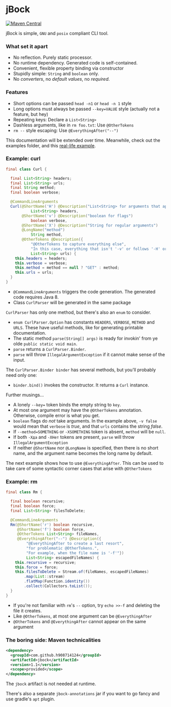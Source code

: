 # jBock

[![Maven Central](https://maven-badges.herokuapp.com/maven-central/com.github.h908714124/jbock/badge.svg)](https://maven-badges.herokuapp.com/maven-central/com.github.h908714124/jbock)

jBock is simple, `GNU` and `posix` compliant CLI tool.

### What set it apart

* No reflection. Purely static processor.
* No runtime dependency. Generated code is self-contained.
* Convenient, flexible property binding via constructor
* Stupidly simple: `String` and `boolean` only. 
* No <em>converters</em>, no <em>default values</em>, no <em>required</em>.

### Features

* Short options can be passed `head -n1` or `head -n 1` style
* Long options must always be passed `--key=VALUE` style (actually not a feature, but hey)
* Repeating keys: Declare a `List<String>`
* Dashless arguments, like in `rm foo.txt`: Use `@OtherTokens`
* `rm --` style escaping: Use `@EverythingAfter("--")`

This documentation will be extended over time. Meanwhile, check out the examples folder, and 
this [real-life example](https://github.com/h908714124/aws-glacier-multipart-upload/blob/master/src/main/java/ich/bins/ArchiveMPU.java).

### Example: curl

````java
final class Curl {

  final List<String> headers;
  final List<String> urls;
  final String method;
  final boolean verbose;

  @CommandLineArguments
  Curl(@ShortName('H') @Description("List<String> for arguments that appear multiple times")
           List<String> headers,
       @ShortName('v') @Description("boolean for flags")
           boolean verbose,
       @ShortName('X') @Description("String for regular arguments")
       @LongName("method") 
           String method,
       @OtherTokens @Description({
           "@OtherTokens to capture everything else",
           "In this case, everything that isn't '-v' or follows '-H' or '-X'"})
           List<String> urls) {
    this.headers = headers;
    this.verbose = verbose;
    this.method = method == null ? "GET" : method;
    this.urls = urls;
  }
}
````

* `@CommandLineArguments` triggers the code generation. The generated code requires Java 8.
* Class `CurlParser` will be generated in the same package

`CurlParser` has only one method, but there's also an `enum` to consider.

* `enum CurlParser.Option` has constants `HEADERS`, `VERBOSE`, `METHOD` and `URLS`.
  These have useful methods, like for generating printable documentation.
* The static method `parse(String[] args)` is ready for invokin' from ye olde `public static void main`.
* `parse` returns a `CurlParser.Binder`.
* `parse` will throw `IllegalArgumentException` if it cannot make sense of the input.

The `CurlParser.Binder binder` has several methods, but you'll probably need only one:

* `binder.bind()` invokes the constructor. It returns a `Curl` instance.

Further musings...

* A lonely `--key=` token binds the empty string to `key`.
* At most one argument may have the `@OtherTokens` annotation. Otherwise, compile error is what you get.
* `boolean` flags do <em>not</em> take arguments. In the example above,
  `-v false` would mean that `verbose` is <em>true</em>, and that `urls` contains the string <em>false</em>.
* If `--method=SOMETHING` or `-XSOMETHING` token is absent, `method` will be `null`.
* If both `-Xда` and `-XНет` tokens are present, `parse` will throw `IllegalArgumentException`
* If neither `@ShortName` nor `@LongName` is specified, then there is no short name,
  and the argument name becomes the long name by default.

The next example shows how to use `@EverythingAfter`.
This can be used to take care of some syntactic corner cases that arise with `@OtherTokens`

### Example: rm

````java
final class Rm {

  final boolean recursive;
  final boolean force;
  final List<String> filesToDelete;

  @CommandLineArguments
  Rm(@ShortName('r') boolean recursive,
     @ShortName('f') boolean force,
     @OtherTokens List<String> fileNames,
     @EverythingAfter("--") @Description({
         "@EverythingAfter to create a last resort",
         "for problematic @OtherTokens.",
         "For example, when the file name is '-f'"})
         List<String> escapedFileNames) {
    this.recursive = recursive;
    this.force = force;
    this.filesToDelete = Stream.of(fileNames, escapedFileNames)
        .map(List::stream)
        .flatMap(Function.identity())
        .collect(Collectors.toList());
  }
}
````

* If you're not familiar with `rm`'s `--` option, try `echo >>-f` and deleting the file it creates.
* Like `@OtherTokens`, at most one argument can be `@EverythingAfter`
* `@OtherTokens` and `@EverythingAfter` cannot appear on the same argument

### The boring side: Maven technicalities

````xml
<dependency>
  <groupId>com.github.h908714124</groupId>
  <artifactId>jbock</artifactId>
  <version>1.1</version>
  <scope>provided</scope>
</dependency>
````

The `jbock` artifact is not needed at runtime.

There's also a separate `jbock-annotations` jar
if you want to go fancy and use gradle's `apt` plugin.
